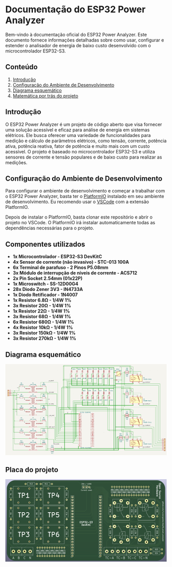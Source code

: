# Documentação do ESP32 Power Analyzer

Bem-vindo à documentação oficial do ESP32 Power Analyzer. Este documento fornece informações detalhadas sobre como usar, configurar e estender o analisador de energia de baixo custo desenvolvido com o microcontrolador ESP32-S3.

## Conteúdo

1. [Introdução](#introdução)
2. [Configuração do Ambiente de Desenvolvimento](#configuração-do-ambiente-de-desenvolvimento)
3. [Diagrama esquemático](#diagrama-esquemático)
4. [Matemática por trás do projeto](#matemática-por-trás-do-projeto)

## Introdução

O ESP32 Power Analyzer é um projeto de código aberto que visa fornecer uma solução acessível e eficaz para análise de energia em sistemas elétricos. Ele busca oferecer uma variedade de funcionalidades para medição e cálculo de parâmetros elétricos, como tensão, corrente, potência ativa, potência reativa, fator de potência e muito mais com um custo acessível. O projeto é baseado no microcontrolador ESP32-S3 e utiliza sensores de corrente e tensão populares e de baixo custo para realizar as medições.

## Configuração do Ambiente de Desenvolvimento

Para configurar o ambiente de desenvolvimento e começar a trabalhar com o ESP32 Power Analyzer, basta ter o [PlatformIO](https://platformio.org) instalado em seu ambiente de desenvolvimento. Eu recomendo usar o [VSCode](https://code.visualstudio.com) com a extensão PlatformIO.

Depois de instalar o PlatformIO, basta clonar este repositório e abrir o projeto no VSCode. O PlatformIO irá instalar automaticamente todas as dependências necessárias para o projeto.

## Componentes utilizados

- **1x Microcontrolador - ESP32-S3 DevKitC**
- **4x Sensor de corrente (não invasivo) - STC-013 100A**
- **6x Terminal de parafuso - 2 Pinos P5.08mm**
- **3x Módulo de interrupção de níveis de corrente - ACS712**
- **2x Pin Socket 2.54mm (01x22P)**
- **1x Microswitch - SS-12D00G4**
- **28x Diodo Zener 3V3 - IN4733A**
- **1x Diodo Retificador - 1N4007**
- **1x Resistor 6.8Ω - 1/4W 1%**
- **3x Resistor 20Ω - 1/4W 1%**
- **1x Resistor 22Ω - 1/4W 1%**
- **3x Resistor 68Ω - 1/4W 1%**
- **6x Resistor 680Ω - 1/4W 1%**
- **4x Resistor 10kΩ - 1/4W 1%**
- **3x Resistor 150kΩ - 1/4W 1%**
- **3x Resistor 270kΩ - 1/4W 1%**

## Diagrama esquemático

![Diagrama esquemático](./schematic.png)

## Placa do projeto

![Placa do projeto](./board.png)